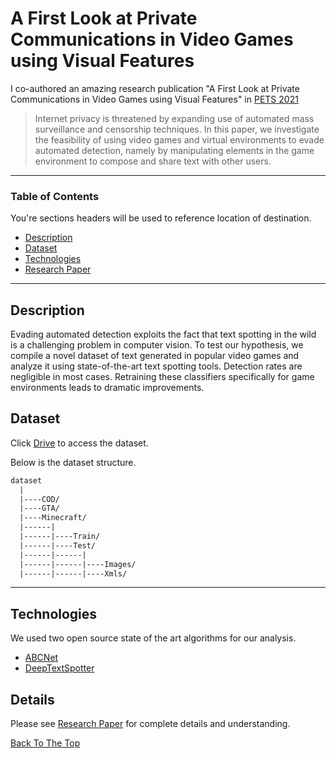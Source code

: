 # A First Look at Private Communications in Video Games using Visual Features

I co-authored an amazing research publication "A First Look at Private Communications in Video Games using Visual Features" in [PETS 2021](https://petsymposium.org/2021/paperlist.php)
> Internet privacy is threatened by expanding use of automated mass surveillance and censorship
techniques. In this paper, we investigate the feasibility
of using video games and virtual environments to evade
automated detection, namely by manipulating elements
in the game environment to compose and share text
with other users.

---

### Table of Contents
You're sections headers will be used to reference location of destination.

- [Description](#description)
- [Dataset](#Dataset)
- [Technologies](#Technologies)
- [Research Paper](https://drive.google.com/file/d/1v1AZR_99Q4dxNaEl_fUNM-IAHo3wdsOR/view?usp=sharing)

---

## Description

Evading automated detection exploits the fact that
text spotting in the wild is a challenging problem in
computer vision. To test our hypothesis, we compile a
novel dataset of text generated in popular video games
and analyze it using state-of-the-art text spotting tools.
Detection rates are negligible in most cases. Retraining these classifiers specifically for game environments
leads to dramatic improvements.


## Dataset 

Click [Drive](https://drive.google.com/drive/folders/131jT-0YeHtpkzYrO_JZviU78Wgj7onGV) to access the dataset.

Below is the dataset structure.

```html
dataset
  |
  |----COD/               
  |----GTA/               
  |----Minecraft/               
  |------|
  |------|----Train/            
  |------|----Test/            
  |------|------|
  |------|------|----Images/
  |------|------|----Xmls/
```
---


## Technologies
We used two open source state of the art algorithms for our analysis.
- [ABCNet](https://github.com/aim-uofa/AdelaiDet/blob/master/configs/BAText/README.md)
- [DeepTextSpotter](https://github.com/MichalBusta/DeepTextSpotter)

## Details

Please see [Research Paper](https://drive.google.com/file/d/1v1AZR_99Q4dxNaEl_fUNM-IAHo3wdsOR/view?usp=sharing) for complete details and understanding.


[Back To The Top](#Detecting-Private-Communication-in-Video-Games)
